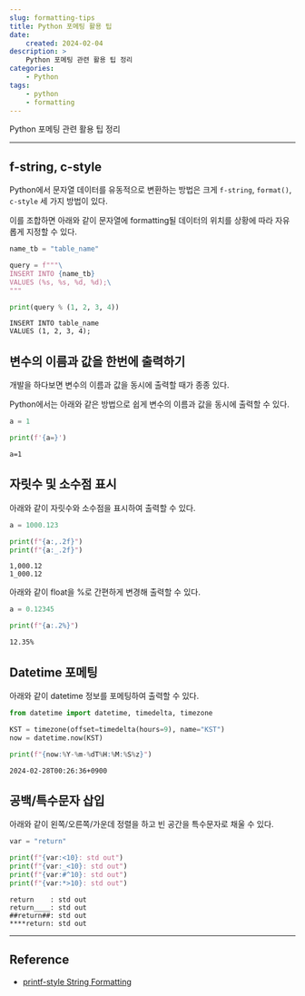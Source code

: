 ```yaml
---
slug: formatting-tips
title: Python 포메팅 활용 팁
date:
    created: 2024-02-04
description: >
    Python 포메팅 관련 활용 팁 정리  
categories:
    - Python
tags:
    - python
    - formatting
---
```


Python 포메팅 관련 활용 팁 정리  

<!-- more -->

---

## f-string, c-style

Python에서 문자열 데이터를 유동적으로 변환하는 방법은 크게 `f-string`, `format()`, `c-style` 세 가지 방법이 있다.  

이를 조합하면 아래와 같이 문자열에 formatting될 데이터의 위치를 상황에 따라 자유롭게 지정할 수 있다.  

```python
name_tb = "table_name"

query = f"""\
INSERT INTO {name_tb}
VALUES (%s, %s, %d, %d);\
"""

print(query % (1, 2, 3, 4))
```
```
INSERT INTO table_name
VALUES (1, 2, 3, 4);
```

## 변수의 이름과 값을 한번에 출력하기

개발을 하다보면 변수의 이름과 값을 동시에 출력할 때가 종종 있다.  

Python에서는 아래와 같은 방법으로 쉽게 변수의 이름과 값을 동시에 출력할 수 있다.  

```python
a = 1

print(f'{a=}')
```
```
a=1
```

## 자릿수 및 소수점 표시

아래와 같이 자릿수와 소수점을 표시하여 출력할 수 있다.  

```python
a = 1000.123

print(f"{a:,.2f}")
print(f"{a:_.2f}")
```
```
1,000.12
1_000.12
```

아래와 같이 float을 %로 간편하게 변경해 출력할 수 있다.  

```python
a = 0.12345

print(f"{a:.2%}")
```
```
12.35%
```

## Datetime 포메팅

아래와 같이 datetime 정보를 포메팅하여 출력할 수 있다.  

```python
from datetime import datetime, timedelta, timezone

KST = timezone(offset=timedelta(hours=9), name="KST")
now = datetime.now(KST)

print(f"{now:%Y-%m-%dT%H:%M:%S%z}")
```
```
2024-02-28T00:26:36+0900
```

## 공백/특수문자 삽입

아래와 같이 왼쪽/오른쪽/가운데 정렬을 하고 빈 공간을 특수문자로 채울 수 있다.  

```python
var = "return"

print(f"{var:<10}: std out")
print(f"{var:_<10}: std out")
print(f"{var:#^10}: std out")
print(f"{var:*>10}: std out")
```
```
return    : std out
return____: std out
##return##: std out
****return: std out
```

---
## Reference
- [printf-style String Formatting](https://docs.python.org/3/library/stdtypes.html#printf-style-string-formatting)